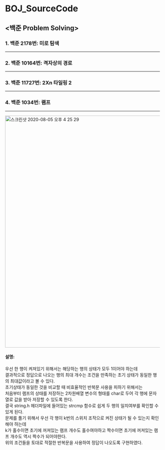 # BOJ_SourceCode

## <백준 Problem Solving>


### 1. 백준 2178번: 미로 탐색
-------------------------

### 2. 백준 10164번: 격자상의 경로
-------------------------

### 3. 백준 11727번: 2Xn 타일링 2
-------------------------



### 4. 백준 1034번: 램프
-------------------------
<img width="754" alt="스크린샷 2020-08-05 오후 4 25 29" src="https://user-images.githubusercontent.com/67541842/89384262-c87d0b80-d738-11ea-8c78-da162b89fc92.png">

#### 설명:      
        
        
우선 한 행이 켜져있기 위해서는 해당하는 행의 상태가 모두 1이어야 하는데        
결과적으로 정답으로 나오는 행의 최대 개수는 조건을 만족하는 초기 상태가 동일한 행의 최대값이라고 볼 수 있다.       
초기상태가 동일한 것을 비교할 때 비효율적인 반복문 사용을 피하기 위해서는        
처음부터 램프의 상태를 저장하는 2차원배열 변수의 형태를 char로 두어 각 행에 문자열로 값을 받아 저장할 수 있도록 한다.      
결국 string.h 헤더파일에 들어있는 strcmp 함수로 쉽게 두 행의 일치여부를 확인할 수 있게 된다.     
문제를 풀기 위해서 우선 각 행이 k번의 스위치 조작으로 켜진 상태가 될 수 있는지 확인해야 하는데       
k가 홀수이면 초기에 꺼져있는 램프 개수도 홀수여야하고 짝수이면 초기에 꺼져있는 램프 개수도 역시 짝수가 되어야한다.          
위의 조건들을 토대로 적절한 반복문을 사용하여 정답이 나오도록 구현하였다.     
